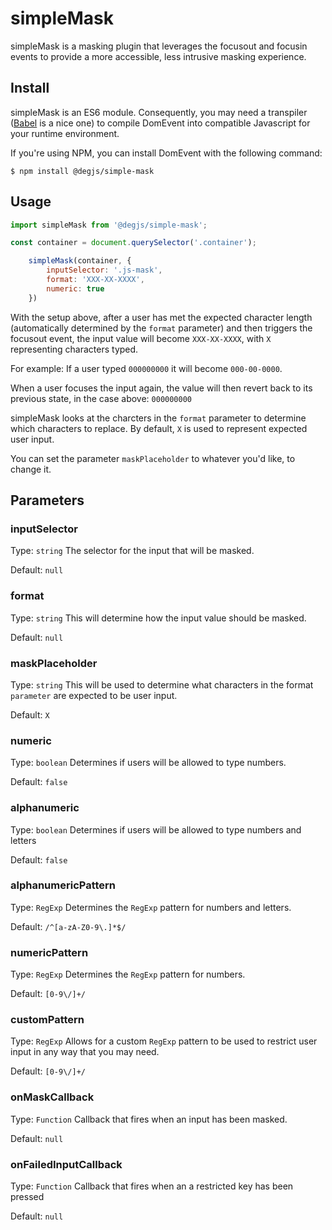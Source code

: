 # simpleMask
simpleMask is a masking plugin that leverages the focusout and focusin events to provide a more accessible, less intrusive masking experience.

## Install
simpleMask is an ES6 module. Consequently, you may need a transpiler ([Babel](https://babeljs.io) is a nice one) to compile DomEvent into compatible Javascript for your runtime environment.

If you're using NPM, you can install DomEvent with the following command:

```
$ npm install @degjs/simple-mask
```

## Usage
``` javascript
import simpleMask from '@degjs/simple-mask';

const container = document.querySelector('.container');

    simpleMask(container, {
        inputSelector: '.js-mask',
        format: 'XXX-XX-XXXX',
        numeric: true
    })
```

With the setup above, after a user has met the expected character length (automatically determined by the ```format``` parameter) and then triggers the focusout event, the input value will become ```XXX-XX-XXXX```, with ```X``` representing characters typed.

For example: If a user typed ```000000000``` it will become ```000-00-0000```.

When a user focuses the input again, the value will then revert back to its previous state, in the case above: ```000000000```


simpleMask looks at the charcters in the ```format``` parameter to determine which characters to replace. By default,  ```X``` is used to represent expected user input.

You can set the parameter ```maskPlaceholder``` to whatever you'd like, to change it.

## Parameters

### inputSelector
Type: `string`
The selector for the input that will be masked.

Default: `null`

### format
Type: `string`
This will determine how the input value should be masked.

Default: `null`

### maskPlaceholder
Type: `string`
This will be used to determine what characters in the format `parameter` are expected to be user input.

Default: `X`

### numeric
Type: `boolean`
Determines if users will be allowed to type numbers.

Default: `false`

### alphanumeric
Type: `boolean`
Determines if users will be allowed to type numbers and letters

Default: `false`

### alphanumericPattern
Type: `RegExp`
Determines the `RegExp` pattern for numbers and letters.

Default: `/^[a-zA-Z0-9\.]*$/`

### numericPattern
Type: `RegExp`
Determines the `RegExp` pattern for numbers.

Default: `[0-9\/]+/`

### customPattern
Type: `RegExp`
Allows for a custom `RegExp` pattern to be used to restrict user input in any way that you may need.

Default: `[0-9\/]+/`

### onMaskCallback
Type: `Function`
Callback that fires when an input has been masked.

Default: `null`

### onFailedInputCallback
Type: `Function`
Callback that fires when an a restricted key has been pressed

Default: `null`
